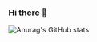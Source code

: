 ### Hi there 👋



![Anurag's GitHub stats](https://github-readme-stats.vercel.app/api?username=lemocla&show_icons=true&theme=tokyonight)

